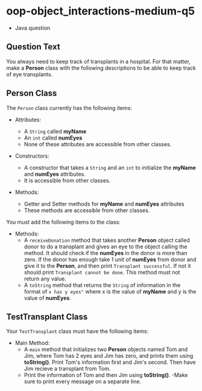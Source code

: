 # oop-object_interactions-medium-q5

- Java question

## Question Text

You always need to keep track of transplants in a hospital. For that matter, make a **Person** class with the following
descriptions to be able to keep track of eye transplants.

## Person Class

The `Person` class currently has the following items:

- Attributes:
    - A `String` called **myName**
    - An `int` called **numEyes**
    - None of these attributes are accessible from other classes.

- Constructors:
    - A constructor that takes a `String` and an `int` to initialize the **myName** and **numEyes** attributes.
    - It is accessible from other classes.

- Methods:
    - Getter and Setter methods for **myName** and **numEyes** attributes
    - These methods are accessible from other classes.

You must add the following items to the class:

- Methods:
    - A `receiveDonation` method that takes another **Person** object called donor to do a transplant and gives an eye
      to the object calling the method. It should check if the **numEyes** in the donor is more than zero. If the donor has
      enough take 1 unit of **numEyes** from donor and give it to the **Person**, and then print `Transplant successful`.
      If not it should print `Transplant cannot be done`. This method must not return any value.
    - A `toString` method that returns the `String` of information in the format
      of `x has y eyes"` where x is the value of **myName** and y is the value of **numEyes**.

## TestTransplant Class

Your `TestTransplant` class must have the following items:

- Main Method:
    - A `main` method that initializes two **Person** objects named Tom and Jim, where Tom has 2 eyes and Jim has zero,
      and prints them using **toString()**. Print Tom's information first and Jim's second. Then have Jim recieve a
      transplant from Tom.
    - Print the information of Tom and then Jim using **toString()**.
      -Make sure to print every message on a separate line.
